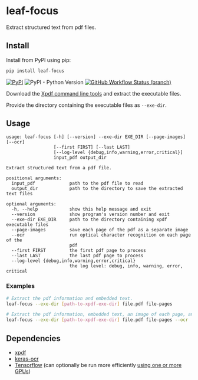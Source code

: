 # leaf-focus

Extract structured text from pdf files.

## Install

Install from PyPI using pip:

```bash
pip install leaf-focus
```

[![PyPI](https://img.shields.io/pypi/v/leaf-focus)](https://pypi.org/project/leaf-focus/)
![PyPI - Python Version](https://img.shields.io/pypi/pyversions/leaf-focus)
[![GitHub Workflow Status (branch)](https://img.shields.io/github/workflow/status/anotherbyte-net/leaf-focus/test-package.yml?branch=main)](https://github.com/anotherbyte-net/leaf-focus/actions)

Download the [Xpdf command line tools](https://www.xpdfreader.com/download.html) and extract the executable files.

Provide the directory containing the executable files as `--exe-dir`.


## Usage

```text
usage: leaf-focus [-h] [--version] --exe-dir EXE_DIR [--page-images] [--ocr]
                  [--first FIRST] [--last LAST]
                  [--log-level {debug,info,warning,error,critical}]
                  input_pdf output_dir

Extract structured text from a pdf file.

positional arguments:
  input_pdf             path to the pdf file to read
  output_dir            path to the directory to save the extracted text files

optional arguments:
  -h, --help            show this help message and exit
  --version             show program's version number and exit
  --exe-dir EXE_DIR     path to the directory containing xpdf executable files
  --page-images         save each page of the pdf as a separate image
  --ocr                 run optical character recognition on each page of the
                        pdf
  --first FIRST         the first pdf page to process
  --last LAST           the last pdf page to process
  --log-level {debug,info,warning,error,critical}
                        the log level: debug, info, warning, error, critical
```

### Examples

```bash
# Extract the pdf information and embedded text.
leaf-focus --exe-dir [path-to-xpdf-exe-dir] file.pdf file-pages

# Extract the pdf information, embedded text, an image of each page, and Optical Character Recognition results of each page.
leaf-focus --exe-dir [path-to-xpdf-exe-dir] file.pdf file-pages --ocr
```

## Dependencies

- [xpdf](https://www.xpdfreader.com/download.html)
- [keras-ocr](https://github.com/faustomorales/keras-ocr)
- [Tensorflow](https://www.tensorflow.org) (can optionally be run more efficiently [using one or more GPUs](https://www.tensorflow.org/install/pip#hardware_requirements))
